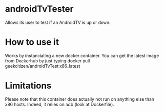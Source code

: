 <H1>androidTvTester</H1>
Allows its user to test if an AndroidTV is up or down.

<H1>How to use it</H1>
Works by instanciating a new docker container.
You can get the latest image from Dockerhub by just typing docker pull geekcitizen/androidTvTest:x86_latest

<H1>Limitations</H1>
Please note that this container does actually not run on anything else than x86 hosts. Indeed, it relies on adb (look at Dockerfile).
